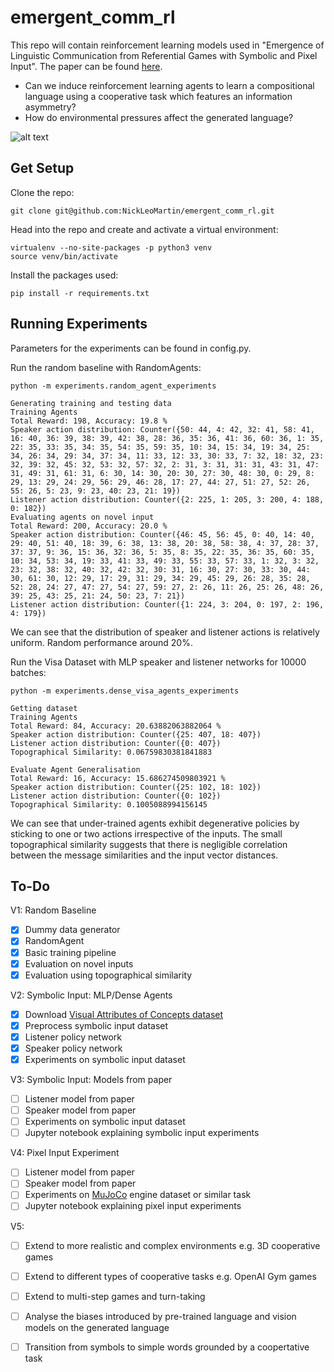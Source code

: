 # emergent_comm_rl
This repo will contain reinforcement learning models used in "Emergence of Linguistic Communication from Referential Games with Symbolic and Pixel Input". The paper can be found [here](https://arxiv.org/abs/1804.03984). 

- Can we induce reinforcement learning agents to learn a compositional language using a cooperative task which features an information asymmetry?
- How do environmental pressures affect the generated language?

![alt text](https://raw.githubusercontent.com/NickLeoMartin/emergent_comm_rl/master/images/emergent_comm.png)

Get Setup
---------
Clone the repo:
```
git clone git@github.com:NickLeoMartin/emergent_comm_rl.git
```

Head into the repo and create and activate a virtual environment:
```
virtualenv --no-site-packages -p python3 venv
source venv/bin/activate
```

Install the packages used:
```
pip install -r requirements.txt
```

Running Experiments
-------------------
Parameters for the experiments can be found in config.py.

Run the random baseline with RandomAgents:
```
python -m experiments.random_agent_experiments

Generating training and testing data
Training Agents
Total Reward: 198, Accuracy: 19.8 %
Speaker action distribution: Counter({50: 44, 4: 42, 32: 41, 58: 41, 16: 40, 36: 39, 38: 39, 42: 38, 28: 36, 35: 36, 41: 36, 60: 36, 1: 35, 22: 35, 33: 35, 34: 35, 54: 35, 59: 35, 10: 34, 15: 34, 19: 34, 25: 34, 26: 34, 29: 34, 37: 34, 11: 33, 12: 33, 30: 33, 7: 32, 18: 32, 23: 32, 39: 32, 45: 32, 53: 32, 57: 32, 2: 31, 3: 31, 31: 31, 43: 31, 47: 31, 49: 31, 61: 31, 6: 30, 14: 30, 20: 30, 27: 30, 48: 30, 0: 29, 8: 29, 13: 29, 24: 29, 56: 29, 46: 28, 17: 27, 44: 27, 51: 27, 52: 26, 55: 26, 5: 23, 9: 23, 40: 23, 21: 19})
Listener action distribution: Counter({2: 225, 1: 205, 3: 200, 4: 188, 0: 182})
Evaluating agents on novel input
Total Reward: 200, Accuracy: 20.0 %
Speaker action distribution: Counter({46: 45, 56: 45, 0: 40, 14: 40, 29: 40, 51: 40, 18: 39, 6: 38, 13: 38, 20: 38, 58: 38, 4: 37, 28: 37, 37: 37, 9: 36, 15: 36, 32: 36, 5: 35, 8: 35, 22: 35, 36: 35, 60: 35, 10: 34, 53: 34, 19: 33, 41: 33, 49: 33, 55: 33, 57: 33, 1: 32, 3: 32, 23: 32, 38: 32, 40: 32, 42: 32, 30: 31, 16: 30, 27: 30, 33: 30, 44: 30, 61: 30, 12: 29, 17: 29, 31: 29, 34: 29, 45: 29, 26: 28, 35: 28, 52: 28, 24: 27, 47: 27, 54: 27, 59: 27, 2: 26, 11: 26, 25: 26, 48: 26, 39: 25, 43: 25, 21: 24, 50: 23, 7: 21})
Listener action distribution: Counter({1: 224, 3: 204, 0: 197, 2: 196, 4: 179})
```
We can see that the distribution of speaker and listener actions is relatively uniform. Random performance around 20%. 

Run the Visa Dataset with MLP speaker and listener networks for 10000 batches:
```
python -m experiments.dense_visa_agents_experiments

Getting dataset
Training Agents
Total Reward: 84, Accuracy: 20.63882063882064 %
Speaker action distribution: Counter({25: 407, 18: 407})
Listener action distribution: Counter({0: 407})
Topographical Similarity: 0.06759830381841883

Evaluate Agent Generalisation
Total Reward: 16, Accuracy: 15.686274509803921 %
Speaker action distribution: Counter({25: 102, 18: 102})
Listener action distribution: Counter({0: 102})
Topographical Similarity: 0.1005088994156145
```
We can see that under-trained agents exhibit degenerative policies by sticking to one or two actions irrespective of the inputs. The small topographical similarity suggests that there is negligible correlation between the message similarities and the input vector distances.

To-Do
-----
V1: Random Baseline
- [x] Dummy data generator
- [x] RandomAgent
- [x] Basic training pipeline
- [x] Evaluation on novel inputs 
- [x] Evaluation using topographical similarity

V2: Symbolic Input: MLP/Dense Agents
- [x] Download [Visual Attributes of Concepts dataset](http://homepages.inf.ed.ac.uk/s1151656/resources.html)
- [x] Preprocess symbolic input dataset
- [x] Listener policy network
- [x] Speaker policy network
- [x] Experiments on symbolic input dataset

V3: Symbolic Input: Models from paper
- [ ] Listener model from paper
- [ ] Speaker model from paper 
- [ ] Experiments on symbolic input dataset
- [ ] Jupyter notebook explaining symbolic input experiments

V4: Pixel Input Experiment
- [ ] Listener model from paper
- [ ] Speaker model from paper 
- [ ] Experiments on [MuJoCo](http://www.mujoco.org/) engine dataset or similar task
- [ ] Jupyter notebook explaining pixel input experiments

V5:
- [ ] Extend to more realistic and complex environments e.g. 3D cooperative games
- [ ] Extend to different types of cooperative tasks e.g. OpenAI Gym games
- [ ] Extend to multi-step games and turn-taking
- [ ] Analyse the biases introduced by pre-trained language and vision models on the generated language
- [ ] Transition from symbols to simple words grounded by a coopertative task











